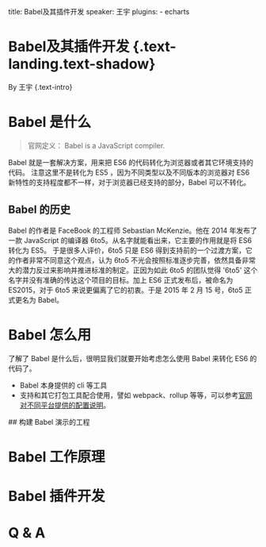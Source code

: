title: Babel及其插件开发
speaker: 王宇
plugins:
    - echarts

<slide class="bg-black-blue aligncenter" image="/img/babel.png .dark">

# Babel及其插件开发 {.text-landing.text-shadow}

By 王宇 {.text-intro}


<slide class="bg-black-blue aligncenter" image="/img/babel.png .dark">

# Babel 是什么
> 官网定义： Babel is a JavaScript compiler.

Babel 就是一套解决方案，用来把 ES6 的代码转化为浏览器或者其它环境支持的代码。
注意这里不是转化为 ES5 ，因为不同类型以及不同版本的浏览器对 ES6 新特性的支持程度都不一样，对于浏览器已经支持的部分，Babel 可以不转化。


<slide class="bg-black-blue aligncenter" image="/img/babel.png .dark">

## Babel 的历史
Babel 的作者是 FaceBook 的工程师 Sebastian McKenzie。他在 2014 年发布了一款 JavaScript 的编译器 6to5。从名字就能看出来，它主要的作用就是将 ES6 转化为 ES5。
于是很多人评价，6to5 只是 ES6 得到支持前的一个过渡方案，它的作者非常不同意这个观点，认为 6to5 不光会按照标准逐步完善，依然具备非常大的潜力反过来影响并推进标准的制定。正因为如此 6to5 的团队觉得 '6to5' 这个名字并没有准确的传达这个项目的目标。加上 ES6 正式发布后，被命名为 ES2015，对于 6to5 来说更偏离了它的初衷。于是 2015 年 2 月 15 号，6to5 正式更名为 Babel。


<slide class="bg-black-blue aligncenter" image="/img/babel.png .dark">

# Babel 怎么用

了解了 Babel 是什么后，很明显我们就要开始考虑怎么使用 Babel 来转化 ES6 的代码了。
- Babel 本身提供的 cli 等工具
- 支持和其它打包工具配合使用，譬如 webpack、rollup 等等，可以参考[官网对不同平台提供的配置说明](https://link.zhihu.com/?target=https%3A//babeljs.io/setup.html)。


<slide class="bg-black-blue aligncenter" image="/img/babel.png .dark">
## 构建 Babel 演示的工程


<slide class="bg-black-blue aligncenter" image="/img/babel.png .dark">

# Babel 工作原理

<slide class="bg-black-blue aligncenter" image="/img/babel.png .dark">

# Babel 插件开发


<slide class="bg-black-blue aligncenter" image="/img/babel.png .dark">

# Q & A
